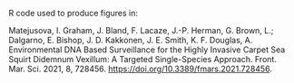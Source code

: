 
R code used to produce figures in: 

Matejusova, I. Graham, J. Bland, F. Lacaze, J.-P. Herman, G. Brown, L.; Dalgarno, E. Bishop, J. D. Kakkonen, J. E. Smith, K. F. Douglas, A. Environmental DNA Based Surveillance for the Highly Invasive Carpet Sea Squirt Didemnum Vexillum: A Targeted Single-Species Approach. Front. Mar. Sci. 2021, 8, 728456. https://doi.org/10.3389/fmars.2021.728456.


